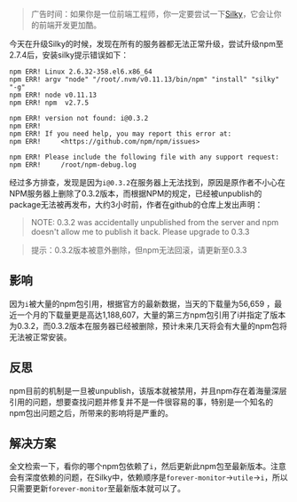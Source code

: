 <!--
title: npm包inflect引发大面积的NPM错误
-->

> 广告时间：如果你是一位前端工程师，你一定要尝试一下[Silky](http://silky.wvv8oo.com/)，它会让你的前端开发更加酷。

今天在升级Silky的时候，发现在所有的服务器都无法正常升级，尝试升级npm至2.7.4后，安装silky提示错误如下：

````
npm ERR! Linux 2.6.32-358.el6.x86_64
npm ERR! argv "node" "/root/.nvm/v0.11.13/bin/npm" "install" "silky" "-g"
npm ERR! node v0.11.13
npm ERR! npm  v2.7.5

npm ERR! version not found: i@0.3.2
npm ERR!
npm ERR! If you need help, you may report this error at:
npm ERR!     <https://github.com/npm/npm/issues>

npm ERR! Please include the following file with any support request:
npm ERR!     /root/npm-debug.log
````

经过多方排查，发现是因为`i@0.3.2`在服务器上无法找到，原因是原作者不小心在NPM服务器上删除了0.3.2版本，而根据NPM的规定，已经被unpublish的package无法被再发布，大约3小时前，作者在github的仓库上发出声明：

> NOTE: 0.3.2 was accidentally unpublished from the server and npm doesn't allow me to publish it back. Please upgrade to 0.3.3

> 提示：0.3.2版本被意外删除，但npm无法回滚，请更新至0.3.3

## 影响

因为`i`被大量的npm包引用，根据官方的最新数据，当天的下载量为56,659 ，最近一个月的下载量更是高达1,188,607，大量的第三方npm包引用了i并指定了版本为0.3.2，而0.3.2版本在服务器已经被删除，预计未来几天将会有大量的npm包将无法被正常安装。

## 反思

npm目前的机制是一旦被unpublish，该版本就被禁用，并且npm存在着海量深层引用的问题，想要查找问题并修复并不是一件很容易的事，特别是一个知名的npm包出问题之后，所带来的影响将是严重的。

## 解决方案

全文检索一下，看你的哪个npm包依赖了`i`，然后更新此npm包至最新版本。注意会有深度依赖的问题，在Silky中，依赖顺序是`forever-monitor`->`utile`->`i`，所以只需要更新`forever-monitor`至最新版本就可以了。